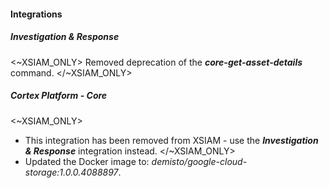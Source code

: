 
#### Integrations

##### Investigation & Response

<~XSIAM_ONLY>
Removed deprecation of the ***core-get-asset-details*** command.
</~XSIAM_ONLY>

##### Cortex Platform - Core

<~XSIAM_ONLY>
- This integration has been removed from XSIAM - use the ***Investigation & Response*** integration instead.
</~XSIAM_ONLY>
- Updated the Docker image to: *demisto/google-cloud-storage:1.0.0.4088897*.
